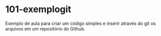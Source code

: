 # 101-exemplogit

Exemplo de aula para criar um código simples e inserir através do git os arquivos em um repositório do Github.

